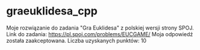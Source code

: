 # graeuklidesa_cpp
Moje rozwiązanie do zadania "Gra Euklidesa" z polskiej wersji strony SPOJ.
Link do zadania: https://pl.spoj.com/problems/EUCGAME/
Moja odpowiedź została zaakceptowana. Liczba uzyskanych punktów: 10
